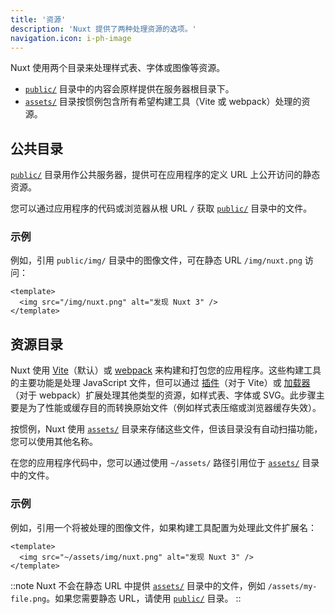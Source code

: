 ```yaml
---
title: '资源'
description: 'Nuxt 提供了两种处理资源的选项。'
navigation.icon: i-ph-image
---
```


Nuxt 使用两个目录来处理样式表、字体或图像等资源。

- [`public/`](/docs/guide/directory-structure/public) 目录中的内容会原样提供在服务器根目录下。
- [`assets/`](/docs/guide/directory-structure/assets) 目录按惯例包含所有希望构建工具（Vite 或 webpack）处理的资源。

## 公共目录

[`public/`](/docs/guide/directory-structure/public) 目录用作公共服务器，提供可在应用程序的定义 URL 上公开访问的静态资源。

您可以通过应用程序的代码或浏览器从根 URL `/` 获取 [`public/`](/docs/guide/directory-structure/public) 目录中的文件。

### 示例

例如，引用 `public/img/` 目录中的图像文件，可在静态 URL `/img/nuxt.png` 访问：

```vue [app.vue]
<template>
  <img src="/img/nuxt.png" alt="发现 Nuxt 3" />
</template>
```

## 资源目录

Nuxt 使用 [Vite](https://vite.dev/guide/assets.html)（默认）或 [webpack](https://webpack.js.org/guides/asset-management) 来构建和打包您的应用程序。这些构建工具的主要功能是处理 JavaScript 文件，但可以通过 [插件](https://vite.dev/plugins)（对于 Vite）或 [加载器](https://webpack.js.org/loaders)（对于 webpack）扩展处理其他类型的资源，如样式表、字体或 SVG。此步骤主要是为了性能或缓存目的而转换原始文件（例如样式表压缩或浏览器缓存失效）。

按惯例，Nuxt 使用 [`assets/`](/docs/guide/directory-structure/assets) 目录来存储这些文件，但该目录没有自动扫描功能，您可以使用其他名称。

在您的应用程序代码中，您可以通过使用 `~/assets/` 路径引用位于 [`assets/`](/docs/guide/directory-structure/assets) 目录中的文件。

### 示例

例如，引用一个将被处理的图像文件，如果构建工具配置为处理此文件扩展名：

```vue [app.vue]
<template>
  <img src="~/assets/img/nuxt.png" alt="发现 Nuxt 3" />
</template>
```

::note
Nuxt 不会在静态 URL 中提供 [`assets/`](/docs/guide/directory-structure/assets) 目录中的文件，例如 `/assets/my-file.png`。如果您需要静态 URL，请使用 [`public/`](#public-directory) 目录。
::

